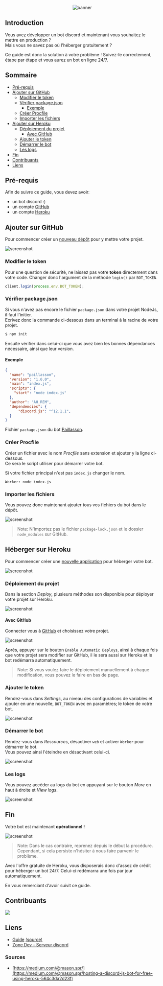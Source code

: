 <div align="center">
    <p>
        <img src="./images/banner.png" alt="banner" />
    </p>
</div>

## Introduction

Vous avez développer un bot discord et maintenant vous souhaitez le mettre en production ? <br />
Mais vous ne savez pas où l'héberger gratuitement ?

Ce guide est donc la solution à votre problème !
Suivez-le correctement, étape par étape et vous aurez un bot en ligne 24/7.

## Sommaire

- [Pré-requis](#pré-requis)
- [Ajouter sur GitHub](#ajouter-sur-github)
    - [Modifier le token](#modifier-le-token)
    - [Vérifier package.json](#vérifier-packagejson)
        - [Exemple](#exemple)
    - [Créer Procfile](#créer-procfile)
    - [Importer les fichiers](#importer-les-fichiers)
- [Ajouter sur Heroku](#héberger-sur-heroku)
    - [Déploiement du projet](#déploiement-du-projet)
        - [Avec GitHub](#avec-github)
    - [Ajouter le token](#ajouter-le-token)
    - [Démarrer le bot](#démarrer-le-bot)
    - [Les logs](#les-logs)
- [Fin](#fin)
- [Contribuants](#contribuants)
- [Liens](#liens)

## Pré-requis

Afin de suivre ce guide, vous devez avoir:

- un bot discord :)
- un compte [GitHub](https://github.com/)
- un compte [Heroku](https://www.heroku.com/)

## Ajouter sur GitHub

Pour commencer créer un [nouveau dépôt](https://github.com/new) pour y mettre votre projet.

![screenshot](./images/new-repository.png)

### Modifier le token

Pour une question de sécurité, ne laissez pas votre **token** directement dans votre code.
Changer donc l'argument de la méthode `login()` par `BOT_TOKEN`.

```js
client.login(process.env.BOT_TOKEN);
```


### Vérifier package.json

Si vous n'avez pas encore le fichier `package.json` dans votre projet NodeJs, il faut l'initier. </br >
Ecrivez donc la commande ci-dessous dans un terminal à la racine de votre projet.

```sh
$ npm init
```

Ensuite vérifier dans celui-ci que vous avez bien les bonnes dépendances nécessaire, ainsi que leur version.

#### Exemple

```json
{
  "name": "paillasson",
  "version": "1.0.0",
  "main": "index.js",
  "scripts": {
    "start": "node index.js"
  },
  "author": "AH_REM",
  "dependencies": {
      "discord.js": "^12.1.1",
  }
}
```

Fichier `package.json` du bot [Paillasson](https://github.com/AH-REM/Paillasson).


### Créer Procfile

Créer un fichier avec le nom *Procfile* sans extension et ajouter y la ligne ci-dessous. </br >
Ce sera le script utiliser pour démarrer votre bot.

Si votre fichier principal n'est pas `index.js` changer le nom.

```
Worker: node index.js
```


### Importer les fichiers

Vous pouvez donc maintenant ajouter tous vos fichiers du bot dans le dépôt.

![screenshot](./images/upload-files-github.png)

> Note: N'importez pas le fichier `package-lock.json` et le dossier `node_modules` sur GitHub.


## Héberger sur Heroku

Pour commencer créer une [nouvelle application](https://dashboard.heroku.com/new-app) pour héberger votre bot.

![screenshot](./images/new-app-heroku.png)

### Déploiement du projet

Dans la section *Deploy*, plusieurs méthodes son disponible pour déployer votre projet sur Heroku.

![screenshot](./images/deployement-method-heroku.png)

#### Avec GitHub

Connecter vous à [GitHub](https://github.com/) et choisissez votre projet.

![screenshot](./images/connect-to-github-heroku.png)

Après, appuyer sur le bouton `Enable Automatic Deploys`, ainsi à chaque fois que votre projet sera modifier sur GitHub, il le sera aussi sur Heroku et le bot redémarra automatiquement.

> Note: Si vous voulez faire le déploiement manuellement à chaque modification, vous pouvez le faire en bas de page.


### Ajouter le token

Rendez-vous dans *Settings*, au niveau des configurations de variables et ajouter en une nouvelle, `BOT_TOKEN` avec en paramètres; le token de votre bot.

![screenshot](./images/add-token-heroku.png)

### Démarrer le bot

Rendez-vous dans *Ressources*, désactiver `web` et activer `Worker` pour démarrer le bot. </br >
Vous pouvez ainsi l'éteindre en désactivant celui-ci.

![screenshot](./images/start-worker-heroku.png)

### Les logs

Vous pouvez accéder au logs du bot en appuyant sur le bouton *More* en haut à droite et *View logs*.

![screenshot](./images/button-logs-heroku.png)

## Fin

Votre bot est maintenant **opérationnel** !

![screenshot](./images/bot-connected.png)

> Note: Dans le cas contraire, reprenez depuis le début la procédure. Cependant, si cela persiste n'hésiter à nous faire parvenir le problème.

Avec l'offre gratuite de Heroku, vous disposerais donc d'assez de crédit pour héberger un bot 24/7.
Celui-ci redémarra une fois par jour automatiquement.

En vous remerciant d'avoir suivit ce guide.

## Contribuants

<a href="https://github.com/AH-REM">
    <img src="https://contributors-img.web.app/image?repo=AH-REM/heroku-guide" />
</a>

## Liens

- [Guide](https://ah-rem.github.io/heroku-guide/) [(source)](https://github.com/AH-REM/heroku-guide)
- [Zone Dev - Serveur discord](https://discord.gg/Hzwjk4M)

### Sources

- [https://medium.com/@mason.spr/](https://medium.com/@mason.spr/hosting-a-discord-js-bot-for-free-using-heroku-564c3da2d23f)
